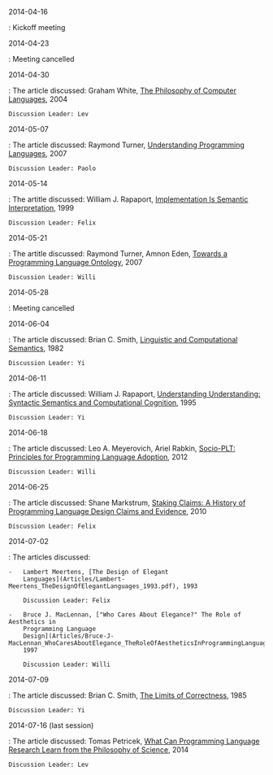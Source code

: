 2014-04-16

:   Kickoff meeting

2014-04-23

:   Meeting cancelled

2014-04-30

:   The article discussed: Graham White, [The Philosophy of Computer
    Languages](Articles/Graham-White_ThePhilosophyOfComputerLanguages_2004.pdf),
    2004
     
    Discussion Leader: Lev

2014-05-07

:   The article discussed: Raymond Turner, [Understanding Programming
    Languages](Articles/Raymond-Turner_UnderstandingProgrammingLanguages_2007.pdf),
    2007
     
    Discussion Leader: Paolo

2014-05-14

:   The artitle discussed: William J. Rapaport, [Implementation Is Semantic
    Interpretation](Articles/Articles/William-J-Rapaport_ImplementationIsSemanticInterpretation_1999.pdf),
    1999
  
    Discussion Leader: Felix

2014-05-21

:   The artitle discussed: Raymond Turner, Amnon Eden, [Towards a Programming Language
    Ontology](Articles/Raymond-Turner_Amnon-Eden_TowardsAProgrammingLanguageOntology_2007.pdf),
    2007

    Discussion Leader: Willi

2014-05-28

:   Meeting cancelled

2014-06-04

:   The article discussed: Brian C. Smith, [Linguistic and Computational
    Semantics](Articles/Brian-C-Smith_LinguisticAndComputationalSemantics.pdf_1982.pdf),
    1982

    Discussion Leader: Yi

2014-06-11

:   The article discussed: William J. Rapaport, [Understanding Understanding:
    Syntactic Semantics and Computational
    Cognition](Articles/William-J-Rapaport_UnderstandingUnderstanding_SyntacticSemanticsAndcomputationalCognition_1995.pdf),
    1995

    Discussion Leader: Yi

2014-06-18

:   The article discussed: Leo A. Meyerovich, Ariel Rabkin, [Socio-PLT:
    Principles for Programming Language
    Adoption](Articles/Leo-A-Meyerovich_Ariel-Rabkin_Socio-PLT_PrinciplesForProgrammingLanguageAdoption_2012.pdf),
    2012

    Discussion Leader: Willi

2014-06-25

:   The article discussed: Shane Markstrum, [Staking Claims: A History of
    Programming Language Design Claims and
    Evidence](Articles/Shane-Markstrum_StakingClaims_AHistoryOfProgrammingLanguageDesignClaimsAndEvidence_2010.pdf),
    2010

    Discussion Leader: Felix

2014-07-02

:   The articles discussed:

    -   Lambert Meertens, [The Design of Elegant
        Languages](Articles/Lambert-Meertens_TheDesignOfElegantLanguages_1993.pdf), 1993

        Discussion Leader: Felix

    -   Bruce J. MacLennan, ["Who Cares About Elegance?" The Role of Aesthetics in
        Programming Language
        Design](Articles/Bruce-J-MacLennan_WhoCaresAboutElegance_TheRoleOfAestheticsInProgrammingLanguageDesign_1997.pdf),
        1997
 
        Discussion Leader: Willi

2014-07-09

:   The article discussed: Brian C. Smith, [The Limits of
    Correctness](Articles/Brian-C-Smith_TheLimitsOfCorrectness_1985.pdf), 1985

    Discussion Leader: Yi

2014-07-16 (last session)

:   The article discussed: Tomas Petricek, [What Can Programming Language
    Research Learn from the Philosophy of
    Science](Articles/Tomas-Petricek_WhatCanProgrammingLanguageResearchLearnFromThePhilosophyOfScience_2014.pdf),
    2014

    Discussion Leader: Lev
